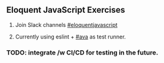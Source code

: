 ## Eloquent JavaScript Exercises

1. Join Slack channels [#eloquentjavascript](https://linkedin-jr-engineers.slack.com/messages/CDD6ZFLTS/)

2. Currently using eslint + [#ava](https://github.com/avajs/ava) as test runner.

### TODO: integrate /w CI/CD for testing in the future.